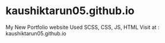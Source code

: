 # kaushiktarun05.github.io

My New Portfolio website
Used SCSS, CSS, JS, HTML
Visit at : kaushiktarun05.github.io
